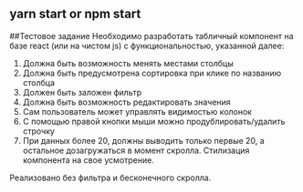 ## yarn start or npm start

##Тестовое задание
Необходимо разработать табличный компонент на базе react (или на чистом js) с функциональностью, указанной далее:

1. Должна быть возможность менять местами столбцы
2. Должна быть предусмотрена сортировка при клике по названию столбца
3. Должен быть заложен фильтр
4. Должна быть возможность редактировать значения
5. Сам пользователь может управлять видимостью колонок
6. С помощью правой кнопки мыши можно продублировать/удалить строчку
7. При данных более 20, должны выводить только первые 20, а остальное дозагружаться в момент скролла.
Стилизация компонента на свое усмотрение.

Реализовано без фильтра и бесконечного скролла.

